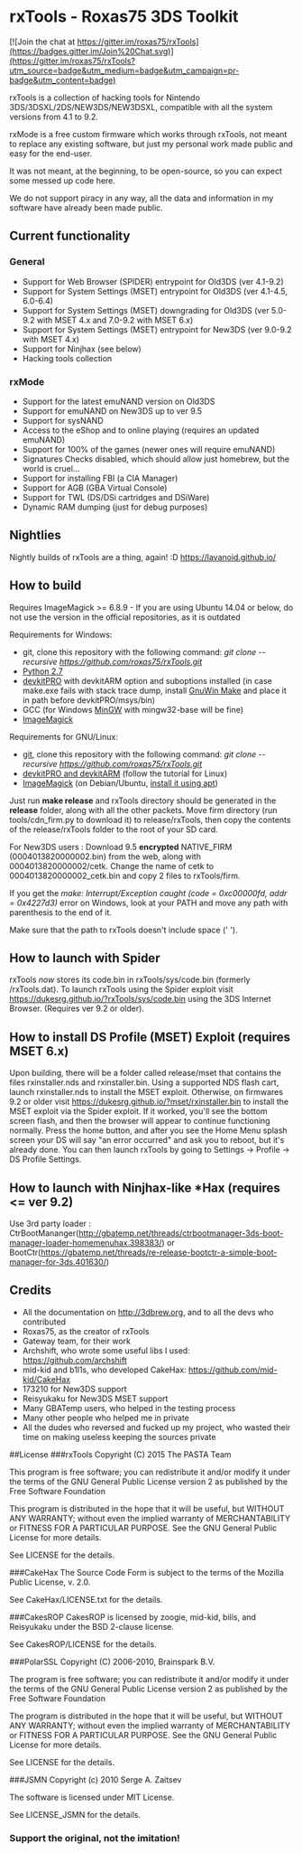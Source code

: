 # rxTools - Roxas75 3DS Toolkit

[![Join the chat at https://gitter.im/roxas75/rxTools](https://badges.gitter.im/Join%20Chat.svg)](https://gitter.im/roxas75/rxTools?utm_source=badge&utm_medium=badge&utm_campaign=pr-badge&utm_content=badge)

rxTools is a collection of hacking tools for Nintendo 3DS/3DSXL/2DS/NEW3DS/NEW3DSXL, compatible with all the system versions from 4.1 to 9.2.

rxMode is a free custom firmware which works through rxTools, not meant to replace any existing software, but just my personal work made public and easy for the end-user.

It was not meant, at the beginning, to be open-source, so you can expect some messed up code here.

We do not support piracy in any way, all the data and information in my software have already been made public.

## Current functionality
### General
- Support for Web Browser (SPIDER) entrypoint for Old3DS (ver 4.1-9.2)
- Support for System Settings (MSET) entrypoint for Old3DS (ver 4.1-4.5, 6.0-6.4)
- Support for System Settings (MSET) downgrading for Old3DS (ver 5.0-9.2 with MSET 4.x and 7.0-9.2 with MSET 6.x)
- Support for System Settings (MSET) entrypoint for New3DS (ver 9.0-9.2 with MSET 4.x)
- Support for Ninjhax (see below)
- Hacking tools collection

### rxMode
- Support for the latest emuNAND version on Old3DS
- Support for emuNAND on New3DS up to ver 9.5
- Support for sysNAND
- Access to the eShop and to online playing (requires an updated emuNAND)
- Support for 100% of the games (newer ones will require emuNAND)
- Signatures Checks disabled, which should allow just homebrew, but the world is cruel...
- Support for installing FBI (a CIA Manager)
- Support for AGB (GBA Virtual Console)
- Support for TWL (DS/DSi cartridges and DSiWare)
- Dynamic RAM dumping (just for debug purposes)

## Nightlies
Nightly builds of rxTools are a thing, again! :D https://lavanoid.github.io/

## How to build
Requires ImageMagick >= 6.8.9 - If you are using Ubuntu 14.04 or below, do not use the version in the official repositories, as it is outdated

Requirements for Windows:
- git, clone this repository with the following command: *git clone --recursive https://github.com/roxas75/rxTools.git*
- [Python 2.7](https://www.python.org)
- [devkitPRO](http://sourceforge.net/projects/devkitpro) with devkitARM option and suboptions installed (in case make.exe fails with stack trace dump, install [GnuWin Make](http://gnuwin32.sourceforge.net) and place it in path before devkitPRO/msys/bin)
- GCC (for Windows [MinGW](http://sourceforge.net/projects/mingw) with mingw32-base will be fine)
- [ImageMagick](http://www.imagemagick.org)

Requirements for GNU/Linux:
- [git](https://apps.ubuntu.com/cat/applications/git/), clone this repository with the following command: *git  clone --recursive https://github.com/roxas75/rxTools.git*
- [devkitPRO and devkitARM](http://3dbrew.org/wiki/Setting_up_Development_Environment) (follow the tutorial for Linux)
- [ImageMagick](http://www.imagemagick.org) (on Debian/Ubuntu, [install it using apt](https://apps.ubuntu.com/cat/applications/imagemagick/))

Just run **make release** and rxTools directory should be generated in the **release** folder, along with all the other packets. Move firm directory (run tools/cdn_firm.py to download it) to release/rxTools, then copy the contents of the release/rxTools folder to the root of your SD card.  

For New3DS users : Download 9.5 **encrypted** NATIVE_FIRM (0004013820000002.bin) from the web, along with 0004013820000002/cetk. Change the name of cetk to 0004013820000002_cetk.bin and copy 2 files to rxTools/firm.

If you get the *make: Interrupt/Exception caught (code = 0xc00000fd, addr = 0x4227d3)* error on Windows, look at your PATH and move any path with parenthesis to the end of it.

Make sure that the path to rxTools doesn't include space (' ').

## How to launch with Spider
rxTools *now* stores its code.bin in rxTools/sys/code.bin (formerly /rxTools.dat). To launch rxTools using the Spider exploit visit https://dukesrg.github.io/?rxTools/sys/code.bin using the 3DS Internet Browser. (Requires ver 9.2 or older).

## How to install DS Profile (MSET) Exploit (requires MSET 6.x)
Upon building, there will be a folder called release/mset that contains the files rxinstaller.nds and rxinstaller.bin. Using a supported NDS flash cart, launch rxinstaller.nds to install the MSET exploit. Otherwise, on firmwares 9.2 or older visit https://dukesrg.github.io/?mset/rxinstaller.bin to install the MSET exploit via the Spider exploit. If it worked, you'll see the bottom screen flash, and then the browser will appear to continue functioning normally. Press the home button, and after you see the Home Menu splash screen your DS will say "an error occurred" and ask you to reboot, but it's already done. You can then launch rxTools by going to Settings -> Profile -> DS Profile Settings.

## How to launch with Ninjhax-like *Hax (requires <= ver 9.2)
Use 3rd party loader : CtrBootMananger(http://gbatemp.net/threads/ctrbootmanager-3ds-boot-manager-loader-homemenuhax.398383/) or BootCtr(https://gbatemp.net/threads/re-release-bootctr-a-simple-boot-manager-for-3ds.401630/)

## Credits
- All the documentation on http://3dbrew.org, and to all the devs who contributed
- Roxas75, as the creator of rxTools
- Gateway team, for their work
- Archshift, who wrote some useful libs I used: https://github.com/archshift
- mid-kid and b1l1s, who developed CakeHax: https://github.com/mid-kid/CakeHax
- 173210 for New3DS support
- Reisyukaku for New3DS MSET support
- Many GBATemp users, who helped in the testing process
- Many other people who helped me in private
- All the dudes who reversed and fucked up my project, who wasted their time on making useless keeping the sources private


##License
###rxTools
Copyright (C) 2015 The PASTA Team

This program is free software; you can redistribute it and/or
modify it under the terms of the GNU General Public License
version 2 as published by the Free Software Foundation

This program is distributed in the hope that it will be useful,
but WITHOUT ANY WARRANTY; without even the implied warranty of
MERCHANTABILITY or FITNESS FOR A PARTICULAR PURPOSE.  See the
GNU General Public License for more details.

See LICENSE for the details.

###CakeHax
The Source Code Form is subject to the terms of the Mozilla Public
License, v. 2.0.

See CakeHax/LICENSE.txt for the details.

###CakesROP
CakesROP is licensed by zoogie, mid-kid, bilis, and Reisyukaku
under the BSD 2-clause license.

See CakesROP/LICENSE for the details.

###PolarSSL
Copyright (C) 2006-2010, Brainspark B.V.

The program is free software; you can redistribute it and/or
modify it under the terms of the GNU General Public License
version 2 as published by the Free Software Foundation

The program is distributed in the hope that it will be useful,
but WITHOUT ANY WARRANTY; without even the implied warranty of
MERCHANTABILITY or FITNESS FOR A PARTICULAR PURPOSE.  See the
GNU General Public License for more details.

See LICENSE for the details.

###JSMN
Copyright (c) 2010 Serge A. Zaitsev

The software is licensed under MIT License.

See LICENSE_JSMN for the details.

### Support the original, not the imitation!
